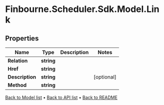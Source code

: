 # Finbourne.Scheduler.Sdk.Model.Link

## Properties

Name | Type | Description | Notes
------------ | ------------- | ------------- | -------------
**Relation** | **string** |  | 
**Href** | **string** |  | 
**Description** | **string** |  | [optional] 
**Method** | **string** |  | 

[Back to Model list](../README.md#documentation-for-models) &#8226; [Back to API list](../README.md#documentation-for-api-endpoints) &#8226; [Back to README](../README.md)

